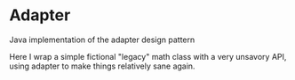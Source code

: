 # Adapter
Java implementation of the adapter design pattern

Here I wrap a simple fictional "legacy" math class with a very unsavory API, using adapter to make things relatively sane again.